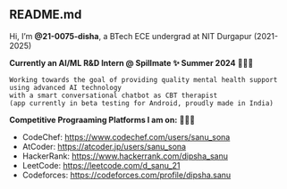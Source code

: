 ## README.md
Hi, I’m **@21-0075-disha**, a BTech ECE undergrad at NIT Durgapur (2021-2025)

**Currently an AI/ML R&D Intern @ Spillmate ✨ Summer 2024** 🌱🌱🌱 

```
Working towards the goal of providing quality mental health support using advanced AI technology
with a smart conversational chatbot as CBT therapist
(app currently in beta testing for Android, proudly made in India)
```

**Competitive Prograaming Platforms I am on:** 🌱🌱🌱
- CodeChef: https://www.codechef.com/users/sanu_sona
- AtCoder: https://atcoder.jp/users/sanu_sona
- HackerRank: https://www.hackerrank.com/dipsha_sanu
- LeetCode: https://leetcode.com/d_sanu_21
- Codeforces: https://codeforces.com/profile/dipsha.sanu

<!---
21-0075-disha/21-0075-disha is a ✨ special ✨ repository because its `README.md` (this file) appears on your GitHub profile.
You can click the Preview link to take a look at your changes.
--->
